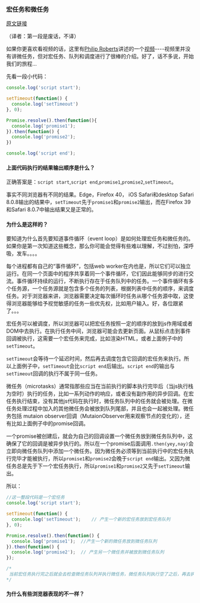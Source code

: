 ### 宏任务和微任务

[原文链接](https://jakearchibald.com/2015/tasks-microtasks-queues-and-schedules/)

（译者：第一段是废话，不译）

如果你更喜欢看视频的话，这里有[Philip Roberts](https://twitter.com/philip_roberts)讲述的一个[视频](https://vimeo.com/96425312)----视频里并没有讲微任务，但对宏任务、队列和调度进行了很棒的介绍。好了，话不多说，开始我们的旅程...

先看一段小代码：

```javascript
console.log('script start');

setTimeout(function() {
  console.log('setTimeout')
}, 0);

Promise.resolve().then(function(){
  console.log('promise1');
}).then(function() {
  console.log('promise2');
})

console.log('script end');
```

#### 上面代码执行的结果输出顺序是什么？

正确答案是：`script start`,`script end`,`promise1`,`promise2`,`setTimeout`。

事实不同浏览器有不同的结果。Edge，Firefox 40， iOS Safari和desktop Safari 8.0.8输出的结果中，`setTimeout`先于`promise1`和`promise2`输出，而在Firefox 39和Safari 8.0.7中输出结果又是正常的。

#### 为什么是这样的？

要知道为什么首先要知道事件循环（event loop）是如何处理宏任务和微任务的。如果你是第一次知道这些概念，那么你可能会觉得有些难以理解，不过别怕，深呼吸，发车。。。。

每个进程都有自己的“事件循环”，包括web worker在内也是，所以它们可以独立运行。在同一个页面中的程序共享着同一个事件循环，它们因此能够同步的进行交流。事件循环持续的运行，不断执行存在于任务队列中的任务。一个事件循环有多个任务源，一个任务源就是包含多个任务的列表，根据列表中任务的顺序，来调度任务。对于浏览器来讲，浏览器需要决定每次循环时任务从哪个任务源中取，这使得浏览器能够给予视觉敏感的任务一些优先权，比如用户输入。好，各位跟紧了。。。

宏任务可以被调度，所以浏览器可以把宏任务按照一定的顺序的放到js作用域或者DOM中去执行。在执行任务中间，浏览器可能会去更新页面。从鼠标点击到事件回调被执行，这需要一个宏任务来完成，比如渲染HTML，或者上面例子中的`setTimeout`。

`setTimeout`会等待一个延迟时间，然后再去调度包含它回调的宏任务来执行。所以上面例子中，`setTimeout`会比`script end`后输出。`script end`的输出与`setTimeout`回调的执行不属于同一任务。

微任务（microtasks）通常指那些应当在当前执行的脚本执行完毕后（当js执行栈为空时）执行的任务，比如一系列动作的响应，或者没有副作用的异步回调。在宏任务执行结束，没有其他js代码在执行时，微任务队列中的任务就会被处理。在微任务处理过程中加入的其他微任务会被放到队列尾部，并且也会一起被处理。微任务包括 mutaion observer回调（MutaionObserver用来观察节点的变化的），还有比如上面例子中的promise回调。

一个promise被创建后，就会为自己的回调设置一个微任务放到微任务队列中，这确保了它的回调是被异步执行的。所以在一个promise后面调用`.then(yey,nay)`会立即向微任务队列中添加一个微任务。因为微任务必须等到当前执行中的宏任务执行完毕才能被执行，所以`promise1`和`promise2`会晚于`script end`输出。又因为微任务总是先于下一个宏任务执行，所以`promise1`和`promise2`又先于`setTimeout`输出。

所以：

```javascript
//这一整段代码是一个宏任务
console.log('script start');

setTimeout(function() {
  console.log('setTimeout');	// 产生一个新的宏任务放到宏任务队列
}, 0);

Promise.resolve().then(function() {
  console.log('promise1');	//产生一个新的微任务放到微任务队列
}).then(function() {
  console.log('promise2');	// 产生另一个微任务并被放到微任务队列
});

/*
 当前宏任务执行完之后就会去检查微任务队列并执行微任务，微任务队列执行空了之后，再去执行下一个宏任务
*/
```

#### 为什么有些浏览器表现的不一样？

